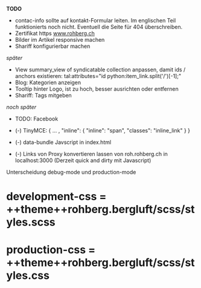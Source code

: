 **TODO**


- contac-info sollte auf kontakt-Formular leiten. Im englischen Teil funktionierts noch nicht. Eventuell die Seite für 404 überschreiben.
- Zertifikat https www.rohberg.ch
- Bilder im Artikel responsive machen
- Shariff konfigurierbar machen




*später*

- View summary_view of syndicatable collection anpassen, damit ids / anchors existieren:
	 tal:attributes="id python:item_link.split('/')[-1];"
- Blog: Kategorien anzeigen
- Tooltip hinter Logo, ist zu hoch, besser ausrichten oder entfernen
- Shariff: Tags mitgeben


*noch später*

- TODO: Facebook

- (-) TinyMCE: 
{
    ...
	, 
    "inline": {
        "inline": "span", 
        "classes": "inline_link"
    }
}
- (-) data-bundle Javscript in index.html
- (-) Links von Proxy konvertieren lassen von roh.rohberg.ch in localhost:3000 (Derzeit quick and dirty mit Javascript)



Unterscheidung debug-mode und production-mode
# development-css = ++theme++rohberg.bergluft/scss/styles.scss
# production-css = ++theme++rohberg.bergluft/scss/styles.css